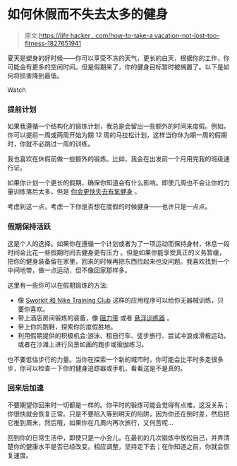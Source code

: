 # 如何休假而不失去太多的健身

> 原文:[https://life hacker . com/how-to-take-a vacation-not-lost-too-fitness-1827651941](https://lifehacker.com/how-to-take-a-vacation-without-losing-too-much-fitness-1827651941)

夏天是塑身的好时候——你可以享受不冻的天气，更长的白天，根据你的工作，你可能会有更多的空闲时间。但是假期来了，你的健身目标暂时被搁置了。以下是如何将损害降到最低。

Watch

### 提前计划

如果我遵循一个结构化的锻炼计划，我总是会留出一些额外的时间来度假。例如，你可以提前一周或两周开始为期 12 周的马拉松计划，这样当你休为期一周的假期时，你就不必跳过一周的训练。

我也喜欢在休假前做一些额外的锻炼。比如，我会在出发前一个月用完我的班级通行证。

如果你计划一个更长的假期，确保你知道会有什么影响。即使几周也不会让你的力量训练落后太多，但是 [你会更快失去有氧健身](https://lifehacker.com/it-takes-four-weeks-to-get-out-of-shape-for-weights-1692195457) 。

考虑到这一点，考虑一下你是否想在度假的时候健身——也许只是一点点。

### 假期保持活跃

这是个人的选择。如果你在遵循一个计划或者为了一项运动而保持身材，休息一段时间会比花一些假期时间去健身更有压力 。但是如果你能享受真正的义务暂缓，把你的健身装备留在家里，回来的时候再把东西捡起来也没问题。我喜欢找到一个中间地带，做一点运动，但不像回家那样多。

这里有一些你可以在假期锻炼的方法:

*   像 [Sworkit 和 Nike Training Club](https://lifehacker.com/workout-showdown-sworkit-vs-nike-training-club-1793407194) 这样的应用程序可以给你无器械训练，只要你喜欢。
*   带上酒店房间锻炼的装备，像 [阻力带](https://vitals.lifehacker.com/use-resistance-bands-for-travel-friendly-workouts-1758183618) 或者 [悬浮训练器](https://vitals.lifehacker.com/everywhere-you-can-use-suspension-trainers-to-get-a-gre-1788510494) 。
*   带上你的跑鞋，探索你的度假胜地。
*   利用假期提供的积极机会:游泳、租自行车、徒步旅行、尝试冲浪或滑板运动，或者在沙滩上进行风景如画的跑步或瑜伽练习。

也不要低估步行的力量。当你在探索一个新的城市时，你可能会比平时多走很多步，你可以检查一下你的健身追踪器或手机，看看这是不是真的。

### 回来后加速

不要期望你回来时一切都是一样的。你平时的锻炼可能会觉得有点难，这没关系；你很快就会恢复正常。只是不要陷入等到明天的陷阱，因为你还在倒时差，然后把它推到周末，然后哦，如果你在几周内再次旅行，又何苦呢…

回到你的日常生活中，即使只是一小会儿。在最初的几次锻炼中放松自己，并弄清楚你的健康水平是否已经改变。相应调整，坚持走下去；在你知道之前，你就会恢复速度。